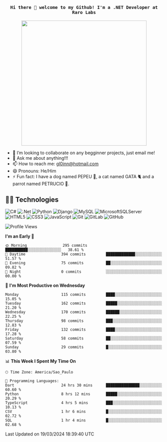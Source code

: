 <h4 align="center"><samp> Hi there 👋  welcome to my Github! I'm a .NET Developer at Raro Labs </samp></h4>

<p align="center">
  <img height = '400' src="https://media3.giphy.com/media/qgQUggAC3Pfv687qPC/giphy.gif">
</p>


<!--<p align="center">
<a href= "https://dev.to/ari_hacks"><img src="https://img.icons8.com/windows/32/000000/dev.png"/></a>
<a href= "https://twitter.com/ari_hacks"><img src="https://img.icons8.com/material-outlined/32/000000/twitter.png"/></a>
<a href= "https://ko-fi.com/ari_hacks"><img src="https://img.icons8.com/pastel-glyph/32/000000/like--v1.png"/></a>
</p>
-->
- 👯 I’m looking to collaborate on any begginner projects, just email me!
- 💬 Ask me about anything!!!
- 📫 How to reach me: gl0inn@hotmail.com
- 😄 Pronouns: He/Him
- ⚡ Fun fact: I have a dog named PEPEU 🌭, a cat named GATA 🐈 and a parrot named PETRUCIO 🦜.

## 🧙🏻 Technologies  

![C#](https://img.shields.io/badge/c%23-%23239120.svg?style=for-the-badge&logo=c-sharp&logoColor=white)
![.Net](https://img.shields.io/badge/.NET-5C2D91?style=for-the-badge&logo=.net&logoColor=white)
![Python](https://img.shields.io/badge/python-3670A0?style=for-the-badge&logo=python&logoColor=ffdd54)
![Django](https://img.shields.io/badge/django-%23092E20.svg?style=for-the-badge&logo=django&logoColor=white)
![MySQL](https://img.shields.io/badge/mysql-%2300f.svg?style=for-the-badge&logo=mysql&logoColor=white)
![MicrosoftSQLServer](https://img.shields.io/badge/Microsoft%20SQL%20Sever-CC2927?style=for-the-badge&logo=microsoft%20sql%20server&logoColor=white)
![HTML5](https://img.shields.io/badge/html5-%23E34F26.svg?style=for-the-badge&logo=html5&logoColor=white)
![CSS3](https://img.shields.io/badge/css3-%231572B6.svg?style=for-the-badge&logo=css3&logoColor=white)
![JavaScript](https://img.shields.io/badge/javascript-%23323330.svg?style=for-the-badge&logo=javascript&logoColor=%23F7DF1E)
![Git](https://img.shields.io/badge/git-%23F05033.svg?style=for-the-badge&logo=git&logoColor=white)
![GitLab](https://img.shields.io/badge/gitlab-%23181717.svg?style=for-the-badge&logo=gitlab&logoColor=white)
![GitHub](https://img.shields.io/badge/github-%23121011.svg?style=for-the-badge&logo=github&logoColor=white)

<!--START_SECTION:waka-->
![Profile Views](http://img.shields.io/badge/Profile%20Views-0-blue)

**I'm an Early 🐤** 

```text
🌞 Morning                295 commits         ██████████░░░░░░░░░░░░░░░   38.61 % 
🌆 Daytime                394 commits         █████████████░░░░░░░░░░░░   51.57 % 
🌃 Evening                75 commits          ██░░░░░░░░░░░░░░░░░░░░░░░   09.82 % 
🌙 Night                  0 commits           ░░░░░░░░░░░░░░░░░░░░░░░░░   00.00 % 
```
📅 **I'm Most Productive on Wednesday** 

```text
Monday                   115 commits         ████░░░░░░░░░░░░░░░░░░░░░   15.05 % 
Tuesday                  162 commits         █████░░░░░░░░░░░░░░░░░░░░   21.20 % 
Wednesday                170 commits         ██████░░░░░░░░░░░░░░░░░░░   22.25 % 
Thursday                 98 commits          ███░░░░░░░░░░░░░░░░░░░░░░   12.83 % 
Friday                   132 commits         ████░░░░░░░░░░░░░░░░░░░░░   17.28 % 
Saturday                 58 commits          ██░░░░░░░░░░░░░░░░░░░░░░░   07.59 % 
Sunday                   29 commits          █░░░░░░░░░░░░░░░░░░░░░░░░   03.80 % 
```


📊 **This Week I Spent My Time On** 

```text
🕑︎ Time Zone: America/Sao_Paulo

💬 Programming Languages: 
Dart                     24 hrs 30 mins      ███████████████░░░░░░░░░░   60.60 % 
Python                   8 hrs 12 mins       █████░░░░░░░░░░░░░░░░░░░░   20.29 % 
TypeScript               4 hrs 5 mins        ███░░░░░░░░░░░░░░░░░░░░░░   10.13 % 
CSV                      1 hr 6 mins         █░░░░░░░░░░░░░░░░░░░░░░░░   02.72 % 
SQL                      1 hr 4 mins         █░░░░░░░░░░░░░░░░░░░░░░░░   02.68 % 
```


 Last Updated on 19/03/2024 18:39:40 UTC
<!--END_SECTION:waka-->

